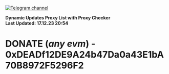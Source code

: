 [![Telegram channel](https://img.shields.io/endpoint?url=https://runkit.io/damiankrawczyk/telegram-badge/branches/master?url=https://t.me/n4z4v0d)](https://t.me/n4z4v0d) 

**Dynamic Updates Proxy List with Proxy Checker**  
**Last Updated: 17.12.23 20:54**

# DONATE (_any evm_) - 0xDEADf12DE9A24b47Da0a43E1bA70B8972F5296F2
